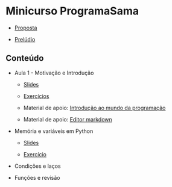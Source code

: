 # Minicurso ProgramaSama

* [Proposta](PROPOSTA.md)

* [Prelúdio](https://docs.google.com/presentation/d/1R7WRUm-oM3TbNzGSUcS3mKA6FEORMTQkDPycBKqpfEE/edit?usp=sharing)

## Conteúdo

* Aula 1 - Motivação e Introdução

    * [Slides](https://docs.google.com/presentation/d/1w9VwydLhEgKx-ojiqqAoc03nItpo9L6y3ZFTuo4Ea5w/edit?usp=sharing)

    * [Exercícios](aula-01/exercicios.md)

    * Material de apoio: [Introdução ao mundo da programação](https://www.youtube.com/watch?v=S9uPNppGsGo)

    * Material de apoio: [Editor markdown](https://markdown-editor.github.io/)

* Memória e variáveis em Python

    * [Slides](https://docs.google.com/presentation/d/1qe7xJvWEIf44GXLsffj1BWOhQwHQn2cQ0U8JScpQ7Z4/edit?usp=sharing)
    
    * [Exercício](aula-02/exercicio.md)

* Condições e laços

* Funções e revisão
